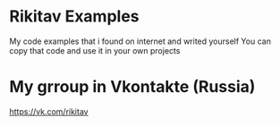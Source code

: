 # Rikitav Examples
My code examples that i found on internet and writed yourself
You can copy that code and use it in your own projects

# My grroup in Vkontakte (Russia)
https://vk.com/rikitav
